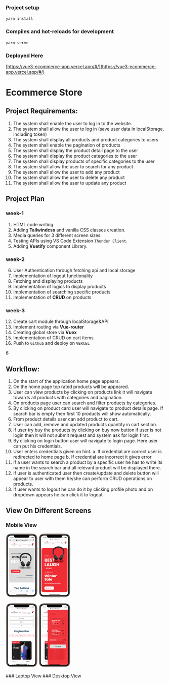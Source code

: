 
### Project setup
```
yarn install
```

### Compiles and hot-reloads for development
```
yarn serve
```
### Deployed Here
[https://vue3-ecommerce-app.vercel.app/#/](https://vue3-ecommerce-app.vercel.app/#/)

# Ecommerce Store
## Project Requirements:
1. The system shall enable the user to log in to the website.
2. The system shall allow the user to log in (save user data in localStorage, including token)
3. The system shall display all products and product categories to users
4. The system shall enable the pagination of products
5. The system shall display the product detail page to the user
6. The system shall display the product categories to the user
7. The system shall display products of specific categories to the user
8. The system shall allow the user to search for any product
9. The system shall allow the user to add any product
10. The system shall allow the user to delete any product
11. The system shall allow the user to update any product


## Project Plan

### week-1
1. HTML code writing.                                   
2. Adding **Tailwindcss** and vanilla CSS classes creation.
3. Media queries for 3 different screen sizes. 
4. Testing APIs using VS Code Extension `Thunder Client`. 
5. Adding **Vuetify** component Library.                      

### week-2
6. User Authentication through fetching api and local storage 
7. Implementation of logout functionality 
8. Fetching and displaying products 
9. Implementation of logics to display products 
10. Implementation of searching specific products 
11. Implementation of **CRUD** on products

### week-3

12. Create cart module through localStorage&API 
13. Implement routing via **Vue-router** 
14. Creating global store via **Vuex** 
15. Implementation of CRUD on cart items 
16. Push to `Github` and deploy on `VERCEL`

6
## Workflow:
1. On the start of the application home page appears.
2. On the home page top rated products will be appeared.
3. User can view products by clicking on products link it will navigate towards all products
with categories and pagination.
4. On products page user can search and filter products by categories.
5. By clicking on product card user will navigate to product details page. If search bar is
empty then first 10 products will show automatically.
6. From product details user can add product to cart.
7. User can add, remove and updated products quantity in cart section.
8. If user try buy the products by clicking on buy now button if user is not login then it will
not submit request and system ask for login first.
9. By clicking on login button user will navigate to login page. Here user can put his
credentials.
10. User enters credentials given on hint.
a. If credential are correct user is redirected to home page
b. If credential are incorrect it gives error
11. If a user wants to search a product by a specific user he has to write its name in the
search bar and all relevant product will be displayed there.
12. If user is authenticated user then create/update and delete button will appear to user
with them he/she can perform CRUD operations on products.
13. If user wants to logout he can do it by clicking profile photo and on dropdown appears
he can click it to logout

## View On Different Screens

### Mobile View
<p float="left">
  <img src="/src/assets/docsImages/mobile (1).png" width="100" />
  <img src="/src/assets/docsImages/mobile (2).png" width="100" /> 
</p>
<p float="right">
  <img src="/src/assets/docsImages/mobile (3).png" width="100" /> 
  <img src="/src/assets/docsImages/mobile (4).png" width="100" /> 
</p>
### Laptop View
### Desktop View

